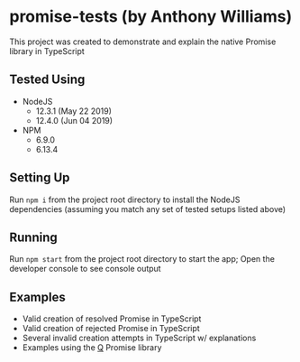 # promise-tests (by Anthony Williams)

This project was created to demonstrate and explain the native Promise library in TypeScript

## Tested Using

* NodeJS
  * 12.3.1 (May 22 2019)
  * 12.4.0 (Jun 04 2019)
* NPM
  * 6.9.0
  * 6.13.4

## Setting Up

Run `npm i` from the project root directory to install the NodeJS dependencies (assuming you match any set of tested setups listed above)

## Running

Run `npm start` from the project root directory to start the app; Open the developer console to see console output

## Examples

* Valid creation of resolved Promise in TypeScript
* Valid creation of rejected Promise in TypeScript
* Several invalid creation attempts in TypeScript w/ explanations
* Examples using the [Q](https://www.npmjs.com/package/q) Promise library
